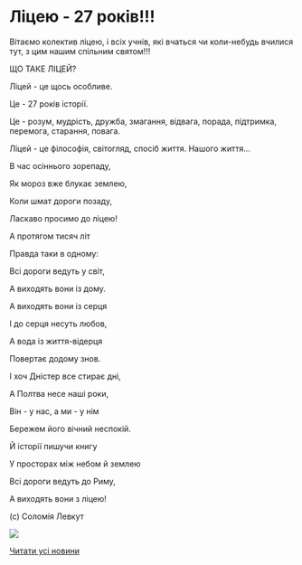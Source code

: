 # Ліцею - 27 років!!!

Вітаємо колектив ліцею, і всіх учнів, які вчаться чи коли-небудь вчилися тут, з цим нашим спільним святом!!!

ЩО ТАКЕ ЛІЦЕЙ?

Ліцей - це щось особливе.

Це - 27 років історії.

Це - розум, мудрість, дружба, змагання, відвага, порада, підтримка, перемога, старання, повага.

Ліцей - це філософія, світогляд, спосіб життя. Нашого життя...

В час осіннього зорепаду,

Як мороз вже блукає землею,

Коли шмат дороги позаду,

Ласкаво просимо до ліцею!

А протягом тисяч літ

Правда таки в одному:

Всі дороги ведуть у світ,

А виходять вони із дому.

А виходять вони із серця

І до серця несуть любов,

А вода із життя-відерця

Повертає додому знов.

І хоч Дністер все стирає дні,

А Полтва несе наші роки,

Він - у нас, а ми - у нім

Бережем його вічний неспокій.

Й історії пишучи книгу

У просторах між небом й землею

Всі дороги ведуть до Риму,

А виходять вони з ліцею!

(с) Соломія Левкут

![](/images/blog/ліцею-27-років/ліцей27.jpg)

[Читати усі новини](/news)
